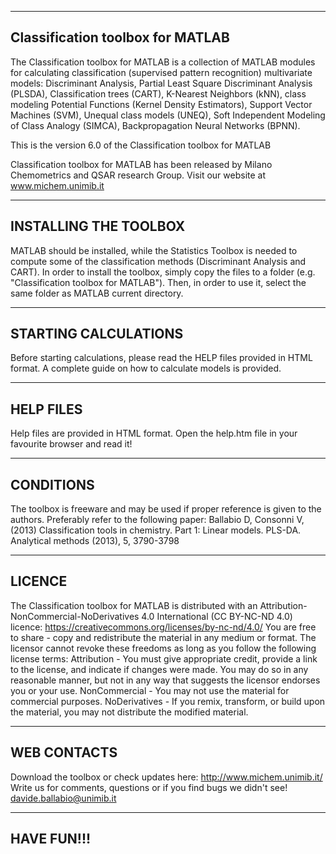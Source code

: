 --------------------------------------------
Classification toolbox for MATLAB
--------------------------------------------
The Classification toolbox for MATLAB is a collection of MATLAB modules for calculating classification (supervised pattern recognition) multivariate models: Discriminant Analysis, Partial Least Square Discriminant Analysis (PLSDA), Classification trees (CART), K-Nearest Neighbors (kNN), class modeling Potential Functions (Kernel Density Estimators), Support Vector Machines (SVM), Unequal class models (UNEQ), Soft Independent Modeling of Class Analogy (SIMCA), Backpropagation Neural Networks (BPNN).

This is the version 6.0 of the Classification toolbox for MATLAB 

Classification toolbox for MATLAB has been released by Milano Chemometrics and QSAR research Group.
Visit our website at www.michem.unimib.it


--------------------------------------------
INSTALLING THE TOOLBOX
--------------------------------------------
MATLAB should be installed, while the Statistics Toolbox is needed to compute some of the classification methods (Discriminant Analysis and CART). In order to install the toolbox, simply copy the files to a folder (e.g. "Classification toolbox for MATLAB"). Then, in order to use it, select the same folder as MATLAB current directory.


--------------------------------------------
STARTING CALCULATIONS
--------------------------------------------
Before starting calculations, please read the HELP files provided in HTML format.
A complete guide on how to calculate models is provided.


--------------------------------------------
HELP FILES
--------------------------------------------
Help files are provided in HTML format. Open the help.htm file in your favourite browser and read it!


--------------------------------------------
CONDITIONS
--------------------------------------------
The toolbox is freeware and may be used if proper reference is given to the authors. Preferably refer to the following paper:
Ballabio D, Consonni V, (2013) Classification tools in chemistry. Part 1: Linear models. PLS-DA. Analytical methods (2013), 5, 3790-3798


--------------------------------------------
LICENCE
--------------------------------------------
The Classification toolbox for MATLAB is distributed with an Attribution-NonCommercial-NoDerivatives 4.0 International (CC BY-NC-ND 4.0) licence: 
https://creativecommons.org/licenses/by-nc-nd/4.0/
You are free to share - copy and redistribute the material in any medium or format. The licensor cannot revoke these freedoms as long as you follow the following license terms:
Attribution - You must give appropriate credit, provide a link to the license, and indicate if changes were made. You may do so in any reasonable manner, but not in any way that suggests the licensor endorses you or your use.
NonCommercial - You may not use the material for commercial purposes.
NoDerivatives - If you remix, transform, or build upon the material, you may not distribute the modified material.


--------------------------------------------
WEB CONTACTS
--------------------------------------------
Download the toolbox or check updates here: http://www.michem.unimib.it/
Write us for comments, questions or if you find bugs we didn't see!
davide.ballabio@unimib.it


--------------------------------------------
HAVE FUN!!!
--------------------------------------------

